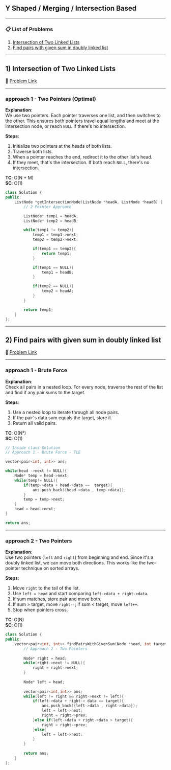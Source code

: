 ## **Y Shaped / Merging / Intersection Based**

---

### 📋 List of Problems

1. [Intersection of Two Linked Lists](https://leetcode.com/problems/intersection-of-two-linked-lists)
2. [Find pairs with given sum in doubly linked list](https://www.geeksforgeeks.org/problems/find-pairs-with-given-sum-in-doubly-linked-list/1)

---

## 1) Intersection of Two Linked Lists  
🔗 [Problem Link](https://leetcode.com/problems/intersection-of-two-linked-lists)

---

### approach 1 - Two Pointers (Optimal)

**Explanation**:  
We use two pointers. Each pointer traverses one list, and then switches to the other. This ensures both pointers travel equal lengths and meet at the intersection node, or reach `NULL` if there's no intersection.

**Steps**:
1. Initialize two pointers at the heads of both lists.
2. Traverse both lists.
3. When a pointer reaches the end, redirect it to the other list's head.
4. If they meet, that's the intersection. If both reach `NULL`, there's no intersection.

**TC**: O(N + M)  
**SC**: O(1)

```cpp
class Solution {
public:
    ListNode *getIntersectionNode(ListNode *headA, ListNode *headB) {
        // 2 Pointer Approach

        ListNode* temp1 = headA;
        ListNode* temp2 = headB;

        while(temp1 != temp2){
            temp1 = temp1->next;
            temp2 = temp2->next;

            if(temp1 == temp2){
                return temp1;
            }

            if(temp1 == NULL){
                temp1 = headB;
            }

            if(temp2 == NULL){
                temp2 = headA;
            }
        }

        return temp1;
    }
};
```

---

## 2) Find pairs with given sum in doubly linked list  
🔗 [Problem Link](https://www.geeksforgeeks.org/problems/find-pairs-with-given-sum-in-doubly-linked-list/1)

---

### approach 1 - Brute Force

**Explanation**:  
Check all pairs in a nested loop. For every node, traverse the rest of the list and find if any pair sums to the target.

**Steps**:
1. Use a nested loop to iterate through all node pairs.
2. If the pair's data sum equals the target, store it.
3. Return all valid pairs.

**TC**: O(N²)  
**SC**: O(1)

```cpp
// Inside class Solution
// Approach 1 - Brute Force - TLE

vector<pair<int, int>> ans;

while(head ->next != NULL){
    Node* temp = head->next;
    while(temp!= NULL){
        if(temp->data + head->data ==  target){
            ans.push_back({head->data , temp->data});
        }
        temp = temp->next;
    }
    head = head->next;
}

return ans;
```

---

### approach 2 - Two Pointers

**Explanation**:  
Use two pointers (`left` and `right`) from beginning and end. Since it's a doubly linked list, we can move both directions. This works like the two-pointer technique on sorted arrays.

**Steps**:
1. Move `right` to the tail of the list.
2. Use `left = head` and start comparing `left->data + right->data`.
3. If sum matches, store pair and move both.
4. If sum > target, move `right--`; if sum < target, move `left++`.
5. Stop when pointers cross.

**TC**: O(N)  
**SC**: O(1)

```cpp
class Solution {
public:
    vector<pair<int, int>> findPairsWithGivenSum(Node *head, int target) {
        // Approach 2 - Two Pointers 
        
        Node* right = head;
        while(right->next != NULL){
            right = right->next;
        }
        
        Node* left = head;
        
        vector<pair<int,int>> ans;
        while(left != right && right->next != left){
            if(left->data + right-> data == target){
                ans.push_back({left->data , right->data});
                left = left->next;
                right = right->prev;
            }else if(left->data + right->data > target){
                right = right->prev;
            }else{
                left = left->next;
            }
        }
        
        return ans;
    }
};
```
